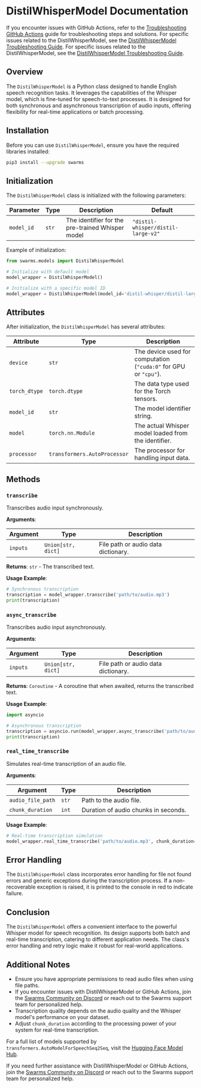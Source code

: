 # DistilWhisperModel Documentation

If you encounter issues with GitHub Actions, refer to the [Troubleshooting GitHub Actions](troubleshooting_gha.md) guide for troubleshooting steps and solutions.
For specific issues related to the DistilWhisperModel, see the [DistilWhisperModel Troubleshooting Guide](https://example.com/distil-whisper-model-troubleshooting).
For specific issues related to the DistilWhisperModel, see the [DistilWhisperModel Troubleshooting Guide](https://example.com/distil-whisper-model-troubleshooting).

## Overview

The `DistilWhisperModel` is a Python class designed to handle English speech recognition tasks. It leverages the capabilities of the Whisper model, which is fine-tuned for speech-to-text processes. It is designed for both synchronous and asynchronous transcription of audio inputs, offering flexibility for real-time applications or batch processing.

## Installation

Before you can use `DistilWhisperModel`, ensure you have the required libraries installed:

```sh
pip3 install --upgrade swarms
```

## Initialization

The `DistilWhisperModel` class is initialized with the following parameters:

| Parameter | Type | Description | Default |
|-----------|------|-------------|---------|
| `model_id` | `str` | The identifier for the pre-trained Whisper model | `"distil-whisper/distil-large-v2"` |

Example of initialization:

```python
from swarms.models import DistilWhisperModel

# Initialize with default model
model_wrapper = DistilWhisperModel()

# Initialize with a specific model ID
model_wrapper = DistilWhisperModel(model_id='distil-whisper/distil-large-v2')
```

## Attributes

After initialization, the `DistilWhisperModel` has several attributes:

| Attribute | Type | Description |
|-----------|------|-------------|
| `device` | `str` | The device used for computation (`"cuda:0"` for GPU or `"cpu"`). |
| `torch_dtype` | `torch.dtype` | The data type used for the Torch tensors. |
| `model_id` | `str` | The model identifier string. |
| `model` | `torch.nn.Module` | The actual Whisper model loaded from the identifier. |
| `processor` | `transformers.AutoProcessor` | The processor for handling input data. |

## Methods

### `transcribe`

Transcribes audio input synchronously.

**Arguments**:

| Argument | Type | Description |
|----------|------|-------------|
| `inputs` | `Union[str, dict]` | File path or audio data dictionary. |

**Returns**: `str` - The transcribed text.

**Usage Example**:

```python
# Synchronous transcription
transcription = model_wrapper.transcribe('path/to/audio.mp3')
print(transcription)
```

### `async_transcribe`

Transcribes audio input asynchronously.

**Arguments**:

| Argument | Type | Description |
|----------|------|-------------|
| `inputs` | `Union[str, dict]` | File path or audio data dictionary. |

**Returns**: `Coroutine` - A coroutine that when awaited, returns the transcribed text.

**Usage Example**:

```python
import asyncio

# Asynchronous transcription
transcription = asyncio.run(model_wrapper.async_transcribe('path/to/audio.mp3'))
print(transcription)
```

### `real_time_transcribe`

Simulates real-time transcription of an audio file.

**Arguments**:

| Argument | Type | Description |
|----------|------|-------------|
| `audio_file_path` | `str` | Path to the audio file. |
| `chunk_duration` | `int` | Duration of audio chunks in seconds. |

**Usage Example**:

```python
# Real-time transcription simulation
model_wrapper.real_time_transcribe('path/to/audio.mp3', chunk_duration=5)
```

## Error Handling

The `DistilWhisperModel` class incorporates error handling for file not found errors and generic exceptions during the transcription process. If a non-recoverable exception is raised, it is printed to the console in red to indicate failure.

## Conclusion

The `DistilWhisperModel` offers a convenient interface to the powerful Whisper model for speech recognition. Its design supports both batch and real-time transcription, catering to different application needs. The class's error handling and retry logic make it robust for real-world applications.

## Additional Notes

- Ensure you have appropriate permissions to read audio files when using file paths.
- If you encounter issues with DistilWhisperModel or GitHub Actions, join the [Swarms Community on Discord](https://discord.gg/qUtxnK2NMf) or reach out to the Swarms support team for personalized help.
- Transcription quality depends on the audio quality and the Whisper model's performance on your dataset.
- Adjust `chunk_duration` according to the processing power of your system for real-time transcription.

For a full list of models supported by `transformers.AutoModelForSpeechSeq2Seq`, visit the [Hugging Face Model Hub](https://huggingface.co/models).

If you need further assistance with DistilWhisperModel or GitHub Actions, join the [Swarms Community on Discord](https://discord.gg/qUtxnK2NMf) or reach out to the Swarms support team for personalized help.
